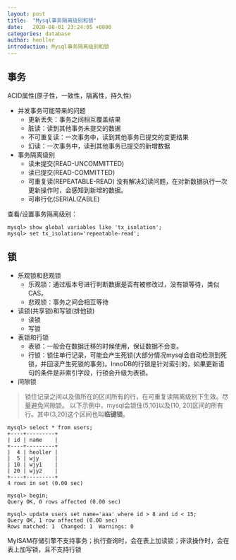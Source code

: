 ```yaml
---
layout: post
title:  "Mysql事务隔离级别和锁"
date:   2020-08-01 23:24:05 +0800
categories: database
author: heoller
introduction: Mysql事务隔离级别和锁
---
```


## 事务
ACID属性(原子性，一致性，隔离性，持久性)

* 并发事务可能带来的问题
    * 更新丢失：事务之间相互覆盖结果
    * 脏读：读到其他事务未提交的数据
    * 不可重复读：一次事务中，读到其他事务已提交的变更结果
    * 幻读：一次事务中，读到其他事务已提交的新增数据
* 事务隔离级别
    * 读未提交(READ-UNCOMMITTED)
    * 读已提交(READ-COMMITTED)
    * 可重复读(REPEATABLE-READ)
        没有解决幻读问题，在对新数据执行一次更新操作时，会感知到新增的数据。 
    * 可串行化(SERIALIZABLE)

查看/设置事务隔离级别：
```mysql
mysql> show global variables like 'tx_isolation';
mysql> set tx_isolation='repeatable-read';
```
## 锁
* 乐观锁和悲观锁
    * 乐观锁：通过版本号进行判断数据是否有被修改过，没有锁等待，类似CAS。
    * 悲观锁：事务之间会相互等待
* 读锁(共享锁)和写锁(排他锁)
    * 读锁
    * 写锁 
* 表锁和行锁
    * 表锁：一般会在数据迁移的时候使用，保证数据不会变。
    * 行锁：锁住单行记录，可能会产生死锁(大部分情况mysql会自动检测到死锁，并回滚产生死锁的事务)。InnoDB的行锁是针对索引的，如果更新语句的条件是非索引字段，行锁会升级为表锁。
* 间隙锁
> 锁住记录之间以及值所在的区间所有的行，在可重复读隔离级别下生效。尽量避免间隙锁。
以下示例中，mysql会锁住(5,10]以及(10, 20]区间的所有行。其中(3,20]这个区间也叫**临键锁**。
```mysql
mysql> select * from users;
+----+---------+
| id | name    |
+----+---------+
|  4 | heoller |
|  5 | wjy     |
| 10 | wjy1    |
| 20 | wjy2    |
+----+---------+
4 rows in set (0.00 sec)

mysql> begin;
Query OK, 0 rows affected (0.00 sec)

mysql> update users set name='aaa' where id > 8 and id < 15;
Query OK, 1 row affected (0.00 sec)
Rows matched: 1  Changed: 1  Warnings: 0
```

MyISAM存储引擎不支持事务；执行查询时，会在表上加读锁；非读操作时，会在表上加写锁，且不支持行锁